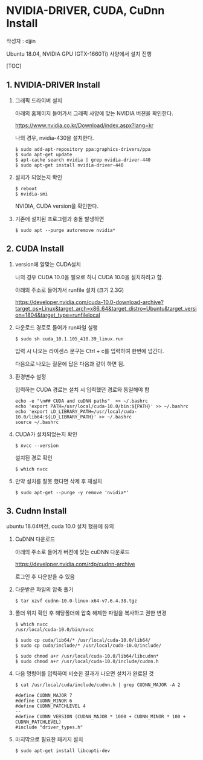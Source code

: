 # NVIDIA-DRIVER, CUDA, CuDnn Install

작성자 : djjin

Ubuntu 18.04, NVIDIA GPU (GTX-1660Ti) 사양에서 설치 진행 

[TOC]

## 1. NVIDIA-DRIVER Install

1. 그래픽 드라이버 설치

   아래의 홈페이지 들어가서 그래픽 사양에 맞는 NVIDIA 버젼을 확인한다.

   https://www.nvidia.co.kr/Download/index.aspx?lang=kr

   나의 경우, nvidia-430을 설치한다.

   ~~~
   $ sudo add-apt-repository ppa:graphics-drivers/ppa
   $ sudo apt-get update
   $ apt-cache search nvidia | grep nvidia-driver-440
   $ sudo apt-get install nvidia-driver-440
   ~~~

2. 설치가 되었는지 확인

   ~~~
   $ reboot
   $ nvidia-smi
   ~~~

   NVIDIA, CUDA version을 확인한다.

3.  기존에 설치된 프로그램과 충돌 발생하면

    ~~~
    $ sudo apt --purge autoremove nvidia*
    ~~~

    

## 2. CUDA Install

1. version에 알맞는 CUDA설치

   나의 경우 CUDA 10.0을 필요로 하니 CUDA 10.0을 설치하려고 함.

   아래의 주소로 들어가서 runfile 설치 (크기 2.3G)

   https://developer.nvidia.com/cuda-10.0-download-archive?target_os=Linux&target_arch=x86_64&target_distro=Ubuntu&target_version=1804&target_type=runfilelocal

2. 다운로드 경로로 들어가 run파일 실행

   ~~~
   $ sudo sh cuda_10.1.105_418.39_linux.run
   ~~~

   입력 시 나오는 라이센스 문구는 Ctrl + c를 입력하여 한번에 넘긴다.

   다음으로 나오는 질문에 답은 다음과 같이 하면 됨.

   

3. 환경변수 설정

   입력하는 CUDA 경로는 설치 시 입력했던 경로와 동일해야 함

   ~~~
   echo -e "\n## CUDA and cuDNN paths"  >> ~/.bashrc
   echo 'export PATH=/usr/local/cuda-10.0/bin:${PATH}' >> ~/.bashrc
   echo 'export LD_LIBRARY_PATH=/usr/local/cuda-10.0/lib64:${LD_LIBRARY_PATH}' >> ~/.bashrc
   source ~/.bashrc
   ~~~

4. CUDA가 설치되었는지 확인 

   ~~~
   $ nvcc --version
   ~~~

   설치된 경로 확인

   ~~~
   $ which nvcc
   ~~~

5. 만약 설치를 잘못 했다면 삭제 후 재설치

   ~~~
   $ sudo apt-get --purge -y remove 'nvidia*'
   ~~~

   

## 3. Cudnn Install

ubuntu 18.04버전, cuda 10.0 설치 했음에 유의

1. CuDNN 다운로드

   아래의 주소로 들어가 버젼에 맞는 cuDNN 다운로드

   https://developer.nvidia.com/rdp/cudnn-archive

   로그인 후 다운받을 수 있음

2. 다운받은 파일의 압축 풀기

   ~~~
   $ tar xzvf cudnn-10.0-linux-x64-v7.6.4.38.tgz
   ~~~

3. 폴더 위치 확인 후 해당폴더에 압축 해제한 파일을 복사하고 권한 변경

   ~~~
   $ which nvcc
   /usr/local/cuda-10.0/bin/nvcc
   
   $ sudo cp cuda/lib64/* /usr/local/cuda-10.0/lib64/
   $ sudo cp cuda/include/* /usr/local/cuda-10.0/include/
   
   $ sudo chmod a+r /usr/local/cuda-10.0/lib64/libcudnn*
   $ sudo chmod a+r /usr/local/cuda-10.0/include/cudnn.h
   ~~~

4. 다음 명령어를 입력하여 비슷한 결과가 나오면 설치가 완료된 것

   ~~~
   $ cat /usr/local/cuda/include/cudnn.h | grep CUDNN_MAJOR -A 2  
   ~~~

   ~~~
   #define CUDNN_MAJOR 7
   #define CUDNN_MINOR 6
   #define CUDNN_PATCHLEVEL 4
   --
   #define CUDNN_VERSION (CUDNN_MAJOR * 1000 + CUDNN_MINOR * 100 + CUDNN_PATCHLEVEL)
   #include "driver_types.h"
   ~~~

5. 마지막으로 필요한 패키지 설치

   ~~~
   $ sudo apt-get install libcupti-dev
   ~~~

   